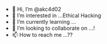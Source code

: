 - 👋 Hi, I’m @akc4d02
- 👀 I’m interested in ...Ethical Hacking
- 🌱 I’m currently learning ...
- 💞️ I’m looking to collaborate on ...!
- 📫 How to reach me ...??

<!---
akc4d02/akc4d02 is a ✨ special ✨ repository because its `README.md` (this file) appears on your GitHub profile.
You can click the Preview link to take a look at your changes.
--->
